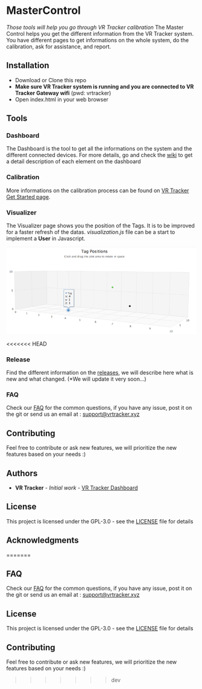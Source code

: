 # MasterControl

*Those tools will help you go through VR Tracker calibration*
The Master Control helps you get the different information from the VR Tracker system. You have different pages to get informations on the whole system, do the calibration, ask for assistance, and report.

## Installation
* Download or Clone this repo
* **Make sure VR Tracker system is running and you are connected to VR Tracker Gateway wifi** (pwd: vrtracker)
* Open index.html in your web browser

## Tools
### Dashboard
The Dashboard is the tool to get all the informations on the system and the different connected devices. For more details, go and check the [wiki](https://github.com/VR-Tracker/Master-Control/wiki/Dashboard) to get a detail description of each element on the dashboard

### Calibration
More informations on the calibration process can be found on [VR Tracker Get Started page](https://vrtracker.xyz/getstarted/).

### Visualizer
The Visualizer page shows you the position of the Tags. It is to be improved for a faster refresh of the datas.
*visualization.js* file can be a start to implement a **User** in Javascript.

![Visualizer](/img/visualizer.png)

<<<<<<< HEAD
### Release
Find the different information on the [releases](https://github.com/VR-Tracker/Master-Control/releases), we will describe here what is new and what changed. (*We will update it very soon...)

### FAQ
Check our [FAQ](https://vrtracker.xyz/faq/) for the common questions, if you have any issue, post it on the git or send us an email at : support@vrtracker.xyz

## Contributing

Feel free to contribute or ask new features, we will prioritize the new features based on your needs :)

## Authors

* **VR Tracker** - *Initial work* - [VR Tracker Dashboard](https://github.com/VR-Tracker/Master-Control)

## License

This project is licensed under the GPL-3.0 - see the [LICENSE](https://github.com/VR-Tracker/Master-Control/blob/master/LICENSE) file for details

## Acknowledgments
=======
## FAQ
Check our [FAQ](https://vrtracker.xyz/faq/) for the common questions, if you have any issue, post it on the git or send us an email at : support@vrtracker.xyz

## License
This project is licensed under the GPL-3.0 - see the [LICENSE](https://github.com/VR-Tracker/Plugins/blob/master/LICENSE) file for details

## Contributing
Feel free to contribute or ask new features, we will prioritize the new features based on your needs :)
>>>>>>> dev
